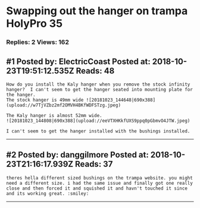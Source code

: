 # Swapping out the hanger on trampa HolyPro 35

### Replies: 2 Views: 162

## \#1 Posted by: ElectricCoast Posted at: 2018-10-23T19:51:12.535Z Reads: 48

```
How do you install the Kaly hanger when you remove the stock infinity hanger?  I can't seem to get the hanger seated into mounting plate for the hanger.  
The stock hanger is 49mm wide ![20181023_144648|690x388](upload://w7TjVZbz2mf2OMVH4BKfWDFSTzg.jpeg) 

The Kaly hanger is almost 52mm wide.  
![20181023_144808|690x388](upload://eeVTXHKkfUXS9ppq0pGbmvO4JTW.jpeg) 

I can't seem to get the hanger installed with the bushings installed.
```

---
## \#2 Posted by: danggilmore Posted at: 2018-10-23T21:16:17.939Z Reads: 37

```
theres hella different sized bushings on the trampa website. you might need a different size. i had the same issue and finally got one really close and then forced it and squished it and havn't touched it since and its working great. :smiley:
```

---
